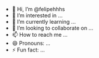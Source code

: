 - 👋 Hi, I’m @felipehhhs
- 👀 I’m interested in ...
- 🌱 I’m currently learning ...
- 💞️ I’m looking to collaborate on ...
- 📫 How to reach me ...
- 😄 Pronouns: ...
- ⚡ Fun fact: ...

<!---
felipehhhs/felipehhhs is a ✨ special ✨ repository because its `README.md` (this file) appears on your GitHub profile.
You can click the Preview link to take a look at your changes.
--->
